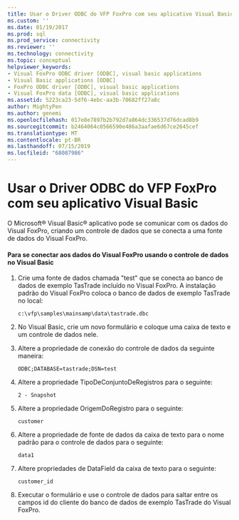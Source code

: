 ```yaml
---
title: Usar o Driver ODBC do VFP FoxPro com seu aplicativo Visual Basic | Microsoft Docs
ms.custom: ''
ms.date: 01/19/2017
ms.prod: sql
ms.prod_service: connectivity
ms.reviewer: ''
ms.technology: connectivity
ms.topic: conceptual
helpviewer_keywords:
- Visual FoxPro ODBC driver [ODBC], visual basic applications
- Visual Basic applications [ODBC]
- FoxPro ODBC driver [ODBC], visual basic applications
- Visual FoxPro data [ODBC], visual basic applications
ms.assetid: 5223ca23-5df6-4ebc-aa3b-70682ff27a8c
author: MightyPen
ms.author: genemi
ms.openlocfilehash: 017e8e7897b2b792d7a864dc336537d76dcad8b9
ms.sourcegitcommit: b2464064c0566590e486a3aafae6d67ce2645cef
ms.translationtype: MT
ms.contentlocale: pt-BR
ms.lasthandoff: 07/15/2019
ms.locfileid: "68087986"
---
```

# <a name="using-the-vfp-foxpro-odbc-driver-with-your-visual-basic-application"></a>Usar o Driver ODBC do VFP FoxPro com seu aplicativo Visual Basic
O Microsoft® Visual Basic® aplicativo pode se comunicar com os dados do Visual FoxPro, criando um controle de dados que se conecta a uma fonte de dados do Visual FoxPro.  
  
#### <a name="to-connect-to-visual-foxpro-data-using-the-data-control-in-visual-basic"></a>Para se conectar aos dados do Visual FoxPro usando o controle de dados no Visual Basic  
  
1.  Crie uma fonte de dados chamada "test" que se conecta ao banco de dados de exemplo TasTrade incluído no Visual FoxPro. A instalação padrão do Visual FoxPro coloca o banco de dados de exemplo TasTrade no local:  
  
    ```  
    c:\vfp\samples\mainsamp\data\tastrade.dbc  
    ```  
  
2.  No Visual Basic, crie um novo formulário e coloque uma caixa de texto e um controle de dados nele.  
  
3.  Altere a propriedade de conexão do controle de dados da seguinte maneira:  
  
    ```  
    ODBC;DATABASE=tastrade;DSN=test  
    ```  
  
4.  Altere a propriedade TipoDeConjuntoDeRegistros para o seguinte:  
  
    ```  
    2 - Snapshot  
    ```  
  
5.  Altere a propriedade OrigemDoRegistro para o seguinte:  
  
    ```  
    customer  
    ```  
  
6.  Altere a propriedade de fonte de dados da caixa de texto para o nome padrão para o controle de dados para o seguinte:  
  
    ```  
    data1  
    ```  
  
7.  Altere propriedades de DataField da caixa de texto para o seguinte:  
  
    ```  
    customer_id  
    ```  
  
8.  Executar o formulário e use o controle de dados para saltar entre os campos id do cliente do banco de dados de exemplo TasTrade do Visual FoxPro.
